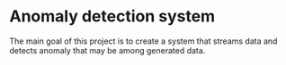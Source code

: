 # Anomaly detection system
The main goal of this project is to create a system that streams data and 
detects anomaly that may be among generated data.